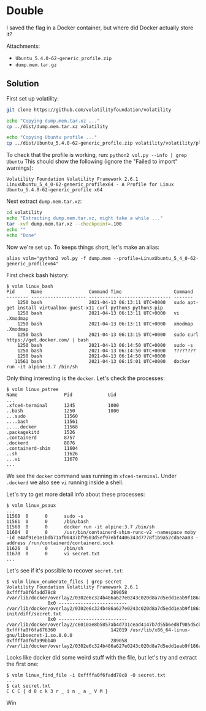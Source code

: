 # Double

I saved the flag in a Docker container, but where did Docker actually store it?

Attachments:
- `Ubuntu_5.4.0-62-generic_profile.zip`
- `dump.mem.tar.gz`

## Solution

First set up volatility:

```bash
git clone https://github.com/volatilityfoundation/volatility

echo "Copying dump.mem.tar.xz ..."
cp ../dist/dump.mem.tar.xz volatility

echo "Copying Ubuntu profile ..."
cp ../dist/Ubuntu_5.4.0-62-generic_profile.zip volatility/volatility/plugins/overlays/linux
```

To check that the profile is working, run: `python2 vol.py --info | grep Ubuntu`
This should show the following (ignore the "Failed to import" warnings):
```
Volatility Foundation Volatility Framework 2.6.1
LinuxUbuntu_5_4_0-62-generic_profilex64 - A Profile for Linux Ubuntu_5.4.0-62-generic_profile x64
```

Next extract `dump.mem.tar.xz`:

```bash
cd volatility
echo "Extracting dump.mem.tar.xz, might take a while ..."
tar -xvf dump.mem.tar.xz --checkpoint=.100
echo ""
echo "Done"
```

Now we're set up. To keeps things short, let's make an alias:
```
alias volm="python2 vol.py -f dump.mem --profile=LinuxUbuntu_5_4_0-62-generic_profilex64"
```

First check bash history:
```
$ volm linux_bash
Pid      Name                 Command Time                   Command
-------- -------------------- ------------------------------ -------
    1250 bash                 2021-04-13 06:13:11 UTC+0000   sudo apt-get install virtualbox-guest-x11 curl python3 python3-pip
    1250 bash                 2021-04-13 06:13:11 UTC+0000   vi .Xmodmap
    1250 bash                 2021-04-13 06:13:11 UTC+0000   xmodmap .Xmodmap
    1250 bash                 2021-04-13 06:13:15 UTC+0000   sudo curl https://get.docker.com/ | bash
    1250 bash                 2021-04-13 06:14:50 UTC+0000   sudo -s
    1250 bash                 2021-04-13 06:14:50 UTC+0000   ????????
    1250 bash                 2021-04-13 06:14:50 UTC+0000
   11561 bash                 2021-04-13 06:15:01 UTC+0000   docker run -it alpine:3.7 /bin/sh
```

Only thing interesting is the `docker`. Let's check the processes:
```
$ volm linux_pstree
Name                 Pid             Uid
...
.xfce4-terminal      1245            1000
..bash               1250            1000
...sudo              11560
....bash             11561
.....docker          11568
.packagekitd         1526
.containerd          8757
.dockerd             8876
.containerd-shim     11604
..sh                 11626
...vi                11670
...
```

We see the `docker` command was running in `xfce4-terminal`.
Under `.dockerd` we also see `vi` running inside a shell.

Let's try to get more detail info about these processes:
```
$ volm linux_psaux
...
11560  0      0      sudo -s
11561  0      0      /bin/bash
11568  0      0      docker run -it alpine:3.7 /bin/sh
11604  0      0      /usr/bin/containerd-shim-runc-v2 -namespace moby -id e4af91e1e1bdb71af00437bf9503d5ef97ebf4406343d7778f1b9a52cdaeaa03 -address /run/containerd/containerd.sock
11626  0      0      /bin/sh
11670  0      0      vi secret.txt
...
```

Let's see if it's possible to recover `secret.txt`:
```
$ volm linux_enumerate_files | grep secret
Volatility Foundation Volatility Framework 2.6.1
0xffffa0f6fadd78c8                    289058 /var/lib/docker/overlay2/0302e6c324b486a627e0243c020d8a7d5edd1eab9f186af5d0f6a83b5b82c989/diff/secret.txt
               0x0 ------------------------- /var/lib/docker/overlay2/0302e6c324b486a627e0243c020d8a7d5edd1eab9f186af5d0f6a83b5b82c989-init/diff/secret.txt
               0x0 ------------------------- /var/lib/docker/overlay2/c6010ae8b5857ab4d731cead4147b7d55b6ed8f985d5cbd975cfa529d2d75e30/diff/secret.txt
0xffffa0f6fa676360                    142019 /usr/lib/x86_64-linux-gnu/libsecret-1.so.0.0.0
0xffffa0f6fa99bb40                    289058 /var/lib/docker/overlay2/0302e6c324b486a627e0243c020d8a7d5edd1eab9f186af5d0f6a83b5b82c989/merged/secret.txt
```

Looks like docker did some weird stuff with the file, but let's try and
extract the first one:
```
$ volm linux_find_file -i 0xffffa0f6fadd78c8 -O secret.txt
...
$ cat secret.txt
C C C { d 0 c k 3 r _ i n _ a _ V M }
```

Win

